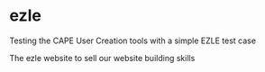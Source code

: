 # ezle
Testing the CAPE User Creation tools with a simple EZLE test case

The ezle website to sell our website building skills
